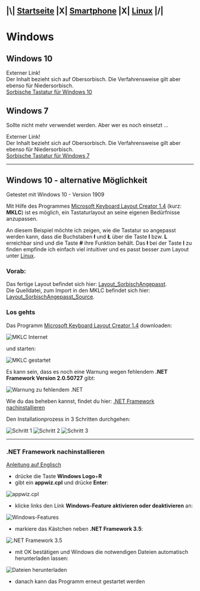 ## |\\| **[Startseite](README.md)** |X| **[Smartphone](Smartphone.md)** |X| **[Linux](Linux.md)** |/|  

# Windows

## Windows 10

Externer Link!  
Der Inhalt bezieht sich auf Obersorbisch. Die Verfahrensweise gilt aber ebenso für Niedersorbisch.  
[Sorbische Tastatur für Windows 10](https://domizna.org/index.php?id=3187)


## Windows 7

Sollte nicht mehr verwendet werden. Aber wer es noch einsetzt ...

Externer Link!  
Der Inhalt bezieht sich auf Obersorbisch. Die Verfahrensweise gilt aber ebenso für Niedersorbisch.  
[Sorbische Tastatur für Windows 7](https://domizna.org/index.php?id=2046)

---

## Windows 10 - alternative Möglichkeit

Getestet mit Windows 10 - Version 1909  

Mit Hilfe des Programmes [Microsoft Keyboard Layout Creator 1.4](https://www.microsoft.com/en-us/download/details.aspx?id=22339) (kurz: **MKLC**) ist es möglich, ein Tastaturlayout an seine eigenen Bedürfnisse anzupassen.  

An diesem Beispiel möchte ich zeigen, wie die Tastatur so angepasst werden kann, dass die Buchstaben **ł** und **Ł** über die Taste **l** bzw. **L** erreichbar sind und die Taste **#** ihre Funktion behält. Das **ł** bei der Taste **l** zu finden empfinde ich einfach viel intuitiver und es passt besser zum Layout unter [Linux](Linux.md).  

### Vorab:
Das fertige Layout befindet sich hier: [Layout_SorbischAngepasst](files/Layout_SorbischAngepasst.7z).  
Die Quelldatei, zum Import in den MKLC befindet sich hier: [Layout_SorbischAngepasst_Source](files/Layout_SorbischAngepasst_Source.klc).  

### Los gehts
Das Programm [Microsoft Keyboard Layout Creator 1.4](https://www.microsoft.com/en-us/download/details.aspx?id=22339) downloaden:  

![MKLC Internet](assets/01_MKLC.png)  

und starten:  

![MKLC gestartet](assets/02_MKLC.png)  

Es kann sein, dass es noch eine Warnung wegen fehlendem **.NET Framework Version 2.0.50727** gibt:  

![Warnung zu fehlendem .NET](assets/03_WarungDotNet.png)  

Wie du das beheben kannst, findet du hier: [.NET Framework nachinstallieren](#.NET_Framework_nachinstallieren)  

Den Installationprozess in 3 Schritten durchgehen:  

![Schritt 1](assets/04_Install_Step1.png) ![Schritt 2](assets/05_Install_Step2.png) ![Schritt 3](assets/06_Install_Step3.png)



---
### .NET Framework nachinstallieren

[Anleitung auf Englisch](https://answers.microsoft.com/en-us/windows/forum/windows_10-hardware/microsoft-keyboard-layout-creator-14-instalation/092881f1-470b-4a66-889f-59e868c6b25a?auth=1)

- drücke die Taste **Windows Logo**+**R**
- gibt ein **appwiz.cpl** und drücke **Enter**:  

![appwiz.cpl](assets/100_appwiz.cpl.png)  
- klicke links den Link **Windows-Feature aktivieren oder deaktivieren** an:  

![Windows-Features](assets/101_WindowsFeatures.png)  
- markiere das Kästchen neben **.NET Framework 3.5**:  

![.NET Framework 3.5](assets/102_NETFramework35.png)  

- mit OK bestätigen und Windows die notwendigen Dateien automatisch herunterladen lassen:  

![Dateien herunterladen](assets/103_DateienHerunterladen.png)

- danach kann das Programm erneut gestartet werden  
